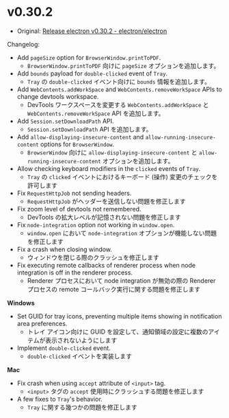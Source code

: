 # v0.30.2

- Original: [Release electron v0.30.2 - electron/electron](https://github.com/electron/electron/releases/tag/v0.30.2)

Changelog:

- Add `pageSize` option for `BrowserWindow.printToPDF`.
  - `BrowserWindow.printToPDF` 向けに `pageSize` オプションを追加します。
- Add `bounds` payload for `double-clicked` event of `Tray`.
  - `Tray` の `double-clicked` イベント向けに `bounds` 情報を追加します。
- Add `WebContents.addWorkSpace` and `WebContents.removeWorkSpace` APIs to change devtools workspace.
  - DevTools ワークスペースを変更する `WebContents.addWorkSpace` と `WebContents.removeWorkSpace` API を追加します。
- Add `Session.setDownloadPath` API.
  - `Session.setDownloadPath` API を追加します。
- Add `allow-displaying-insecure-content` and `allow-running-insecure-content` options for `BrowserWindow`.
  - `BrowserWindow` 向けに `allow-displaying-insecure-content` と `allow-running-insecure-content` オプションを追加します。
- Allow checking keyboard modifiers in the `clicked` events of `Tray`.
  - `Tray` の `clicked` イベントにおけるキーボード (操作) 変更のチェックを許可します
- Fix `RequestHttpJob` not sending headers.
  - `RequestHttpJob` がヘッダーを送信しない問題を修正します
- Fix zoom level of devtools not remembered.
  - DevTools の拡大レベルが記憶されない問題を修正します
- Fix `node-integration` option not working in `window.open`.
  - `window.open` において `node-integration` オプションが機能しない問題を修正します
- Fix a crash when closing window.
  - ウィンドウを閉じる際のクラッシュを修正します
- Fix executing remote callbacks of renderer process when node integration is off in the renderer process.
  - Renderer プロセスにおいて node integration が無効の際の Renderer プロセスの remote コールバック実行に関する問題を修正します

**Windows**

- Set GUID for tray icons, preventing multiple items showing in notification area preferences.
  - トレイ アイコン向けに GUID を設定して、通知領域の設定に複数のアイテムが表示されないようにします
- Implement `double-clicked` event.
  - `double-clicked` イベントを実装します

**Mac**

- Fix crash when using `accept` attribute of `<input>` tag.
  - `<input>` タグの `accept` 使用時にクラッシュする問題を修正します
- A few fixes to `Tray`'s behavior.
  - `Tray` に関する幾つかの問題を修正します
